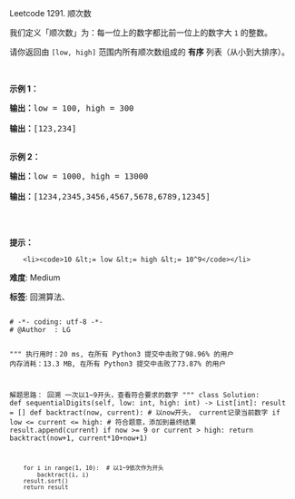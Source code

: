 Leetcode 1291. 顺次数
<p>我们定义「顺次数」为：每一位上的数字都比前一位上的数字大 <code>1</code> 的整数。</p>


<p>请你返回由&nbsp;<code>[low, high]</code>&nbsp;范围内所有顺次数组成的 <strong>有序</strong> 列表（从小到大排序）。</p>



<p>&nbsp;</p>



<p><strong>示例 1：</strong></p>



<pre><strong>输出：</strong>low = 100, high = 300

<strong>输出：</strong>[123,234]

</pre>



<p><strong>示例 2：</strong></p>



<pre><strong>输出：</strong>low = 1000, high = 13000

<strong>输出：</strong>[1234,2345,3456,4567,5678,6789,12345]

</pre>



<p>&nbsp;</p>



<p><strong>提示：</strong></p>



<ul>

	<li><code>10 &lt;= low &lt;= high &lt;= 10^9</code></li>

</ul>





 **难度**: Medium



 **标签**: 回溯算法、 





<div class="hcb_wrap">
<pre class="prism undefined-numbers lang-python" data-lang="Python"><code>
# -*- coding: utf-8 -*-
# @Author  : LG

"""
执行用时：20 ms, 在所有 Python3 提交中击败了98.96% 的用户
内存消耗：13.3 MB, 在所有 Python3 提交中击败了73.87% 的用户

解题思路：
    回溯
    一次以1~9开头，查看符合要求的数字
"""
class Solution:
    def sequentialDigits(self, low: int, high: int) -> List[int]:
        result = []
        def backtract(now, current):    # 以now开头， current记录当前数字
            if low <= current <= high:  # 符合题意，添加到最终结果
                result.append(current)
            if now >= 9 or current > high:
                return
            backtract(now+1, current*10+now+1)

        for i in range(1, 10):  # 以1~9依次作为开头
            backtract(i, i)
        result.sort()
        return result
</code></pre></div>
